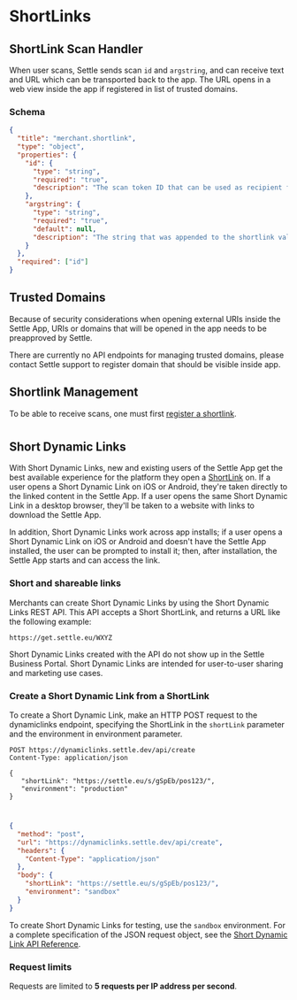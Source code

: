 # ShortLinks

## ShortLink Scan Handler

When user scans, Settle sends scan `id` and `argstring`, and can receive text and URL which can be transported back to the app. The URL opens in a web view inside the app if registered in list of trusted domains.

### Schema

```json json_schema
{
  "title": "merchant.shortlink",
  "type": "object",
  "properties": {
    "id": {
      "type": "string",
      "required": "true",
      "description": "The scan token ID that can be used as recipient for payment and permission requests. Expires in one day."
    },
    "argstring": {
      "type": "string",
      "required": "true",
      "default": null,
      "description": "The string that was appended to the shortlink value in the QR code that was scanned."
    }
  },
  "required": ["id"]
}
```

## Trusted Domains
Because of security considerations when opening external URIs inside the Settle App, URIs or domains that will be opened in the app needs to be preapproved by Settle.

There are currently no API endpoints for managing trusted domains, please contact Settle support to register domain that should be visible inside app.

## Shortlink Management
To be able to receive scans, one must first [register a shortlink](../merchant-api/b3A6MTUzOTU0Mjk-merchant-shortlink-create).

#

## Short Dynamic Links

With Short Dynamic Links, new and existing users of the Settle App get the best available experience for the platform they open a [ShortLink](#shortlink-scan-handler) on. If a user opens a Short Dynamic Link on iOS or Android, they're taken directly to the linked content in the Settle App. If a user opens the same Short Dynamic Link in a desktop browser, they'll be taken to a website with links to download the Settle App.

In addition, Short Dynamic Links work across app installs; if a user opens a Short Dynamic Link on iOS or Android and doesn't have the Settle App installed, the user can be prompted to install it; then, after installation, the Settle App starts and can access the link.

### Short and shareable links
Merchants can create Short Dynamic Links by using the Short Dynamic Links REST API. This API accepts a Short ShortLink, and returns a URL like the following example:

`https://get.settle.eu/WXYZ`

Short Dynamic Links created with the API do not show up in the Settle Business Portal. Short Dynamic Links are intended for user-to-user sharing and marketing use cases.

### Create a Short Dynamic Link from a ShortLink

To create a Short Dynamic Link, make an HTTP POST request to the dynamiclinks endpoint, specifying the ShortLink in the `shortLink` parameter and the environment in environment parameter.

```http title="Example"
POST https://dynamiclinks.settle.dev/api/create
Content-Type: application/json

{
   "shortLink": "https://settle.eu/s/gSpEb/pos123/",
   "environment": "production"
}
```
#

```json http
{
  "method": "post",
  "url": "https://dynamiclinks.settle.dev/api/create",
  "headers": {
    "Content-Type": "application/json"
  },
  "body": {
    "shortLink": "https://settle.eu/s/gSpEb/pos123/",
    "environment": "sandbox"
  }
}
```


To create Short Dynamic Links for testing, use the `sandbox` environment. For a complete specification of the JSON request object, see the [Short Dynamic Link API Reference]().

### Request limits

Requests are limited to **5 requests per IP address per second**.
